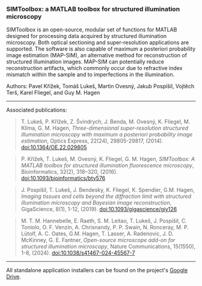 ### SIMToolbox: a MATLAB toolbox for structured illumination microscopy

SIMToolbox is an open-source, modular set of functions for MATLAB designed for processing data acquired by structured illumination microscopy. Both optical sectioning and super-resolution applications are supported. The software is also capable of maximum a posteriori probability image estimation (MAP-SIM), an alternative method for reconstruction of structured illumination images. MAP-SIM can potentially reduce reconstruction artifacts, which commonly occur due to refractive index mismatch within the sample and to imperfections in the illumination.

Authors: Pavel Křížek, Tomáš Lukeš, Martin Ovesný, Jakub Pospíšil, Vojtěch Terš, Karel Fliegel, and Guy M. Hagen

---

Associated publications:
> T. Lukeš, P. Křížek, Z. Švindrych, J. Benda, M. Ovesný, K. Fliegel, M. Klíma, G. M. Hagen,  _Three-dimensional super-resolution structured illumination microscopy with maximum a posteriori probability image estimation_, Optics Express, 22(24), 29805-29817, (2014). [doi:10.1364/OE.22.029805](https://doi.org/10.1364/OE.22.029805)

> P. Křížek, T. Lukeš, M. Ovesný, K. Fliegel, G. M. Hagen,  _SIMToolbox: A MATLAB toolbox for structured illumination fluorescence microscopy_, Bioinformatics, 32(2), 318–320, (2016). [doi:10.1093/bioinformatics/btv576](https://doi.org/10.1093/bioinformatics/btv576)

> J. Pospíšil, T. Lukeš, J. Bendesky, K. Fliegel, K. Spendier, G.M. Hagen, _Imaging tissues and cells beyond the diffraction limit with structured illumination microscopy and Bayesian image reconstruction_, GigaScience, 8(1), 1-12, (2019). [doi:10.1093/gigascience/giy126](https://doi.org/10.1093/gigascience/giy126)

> M. T. M. Hannebelle, E. Raeth, S. M. Leitao, T. Lukeš, J. Pospíšil, C. Toniolo, O. F. Venzin, A. Chrisnandy, P. P. Swain, N. Ronceray, M. P. Lütolf, A. C. Oates, G.M. Hagen, T. Lasser, A. Radenovic, J. D. McKinney, G. E. Fantner, _Open-source microscope add-on for structured illumination microscopy_, Nature Communications, 15(1550), 1-8, (2024). [doi:10.1038/s41467-024-45567-7](https://doi.org/10.1038/s41467-024-45567-7)
---

All standalone application installers can be found on the project's [Google Drive](https://drive.google.com/drive/u/2/folders/1Kjs0F8ce0zOW5vhxr6i4A387n1godCyt).
<!--
**simtoolbox/SIMToolbox** is a ✨ _special_ ✨ repository because its `README.md` (this file) appears on your GitHub profile.
